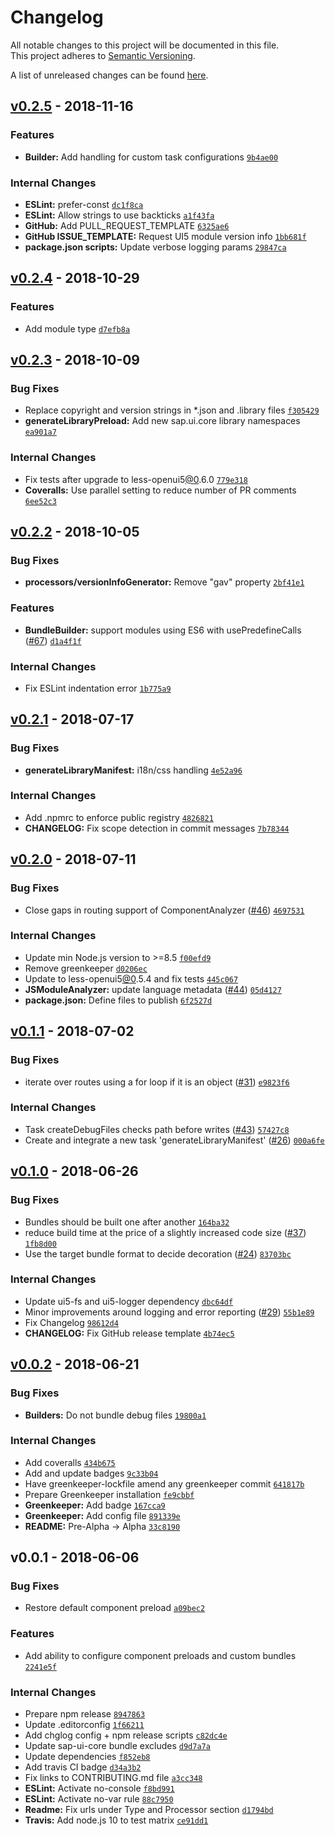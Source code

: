 # Changelog
All notable changes to this project will be documented in this file.  
This project adheres to [Semantic Versioning](http://semver.org/spec/v2.0.0.html).

A list of unreleased changes can be found [here](https://github.com/SAP/ui5-builder/compare/v0.2.5...HEAD).

<a name="v0.2.5"></a>
## [v0.2.5] - 2018-11-16
### Features
- **Builder:** Add handling for custom task configurations [`9b4ae00`](https://github.com/SAP/ui5-builder/commit/9b4ae00f62da1f5bb94aeb8a86711c2a2e98da20)

### Internal Changes
- **ESLint:** prefer-const [`dc1f8ca`](https://github.com/SAP/ui5-builder/commit/dc1f8cab7cdf3e0ce17cacb2fb2fa7c7e8ac27bd)
- **ESLint:** Allow strings to use backticks [`a1f43fa`](https://github.com/SAP/ui5-builder/commit/a1f43fa3019fa660dfe709a36070e7ccc3a97f99)
- **GitHub:** Add PULL_REQUEST_TEMPLATE [`6325ae6`](https://github.com/SAP/ui5-builder/commit/6325ae6ce8005e0423ead0669b48319d3d2b3259)
- **GitHub ISSUE_TEMPLATE:** Request UI5 module version info [`1bb681f`](https://github.com/SAP/ui5-builder/commit/1bb681f5cd433142320f055405c5827484940a1e)
- **package.json scripts:** Update verbose logging params [`29847ca`](https://github.com/SAP/ui5-builder/commit/29847ca93379a157b5648b3625643ed3c63d71a9)


<a name="v0.2.4"></a>
## [v0.2.4] - 2018-10-29
### Features
- Add module type [`d7efb8a`](https://github.com/SAP/ui5-builder/commit/d7efb8a16334571e7997daccd4f69e1e06591c25)


<a name="v0.2.3"></a>
## [v0.2.3] - 2018-10-09
### Bug Fixes
- Replace copyright and version strings in *.json and .library files [`f305429`](https://github.com/SAP/ui5-builder/commit/f305429067610404f0958b55ef3a570e555a532e)
- **generateLibraryPreload:** Add new sap.ui.core library namespaces [`ea901a7`](https://github.com/SAP/ui5-builder/commit/ea901a78c27e5fd112f9ac761e621b7f1c474f07)

### Internal Changes
- Fix tests after upgrade to less-openui5[@0](https://github.com/0).6.0 [`779e318`](https://github.com/SAP/ui5-builder/commit/779e3184c6ac2c4cf417492be70749a333ac189f)
- **Coveralls:** Use parallel setting to reduce number of PR comments [`6ee52c3`](https://github.com/SAP/ui5-builder/commit/6ee52c3e1cce4f707d8760e22bf7880479384096)


<a name="v0.2.2"></a>
## [v0.2.2] - 2018-10-05
### Bug Fixes
- **processors/versionInfoGenerator:** Remove "gav" property [`2bf41e1`](https://github.com/SAP/ui5-builder/commit/2bf41e1622df70818f925aabafe16de082fa3884)

### Features
- **BundleBuilder:** support modules using ES6 with usePredefineCalls ([#67](https://github.com/SAP/ui5-builder/issues/67)) [`d1a4f1f`](https://github.com/SAP/ui5-builder/commit/d1a4f1f39e4262eafa8df1548f0e944998fd00a3)

### Internal Changes
- Fix ESLint indentation error [`1b775a9`](https://github.com/SAP/ui5-builder/commit/1b775a97d8e735fd2f45a31e1679de7b2a423574)


<a name="v0.2.1"></a>
## [v0.2.1] - 2018-07-17
### Bug Fixes
- **generateLibraryManifest:** i18n/css handling [`4e52a96`](https://github.com/SAP/ui5-builder/commit/4e52a9654b28a7646597ce0e0f010589ff7905d5)

### Internal Changes
- Add .npmrc to enforce public registry [`4826821`](https://github.com/SAP/ui5-builder/commit/482682131c344b29ef5587ca2db0365b43289239)
- **CHANGELOG:** Fix scope detection in commit messages [`7b78344`](https://github.com/SAP/ui5-builder/commit/7b78344d89b8aa29f6c967ca82f3be3f76cf7772)


<a name="v0.2.0"></a>
## [v0.2.0] - 2018-07-11
### Bug Fixes
- Close gaps in routing support of ComponentAnalyzer ([#46](https://github.com/SAP/ui5-builder/issues/46)) [`4697531`](https://github.com/SAP/ui5-builder/commit/4697531cbafebf881e78b80e78d098d1361fe9a5)

### Internal Changes
- Update min Node.js version to >=8.5 [`f00efd9`](https://github.com/SAP/ui5-builder/commit/f00efd9bf3c832ac3732e4c00d4a12d785928e87)
- Remove greenkeeper [`d0206ec`](https://github.com/SAP/ui5-builder/commit/d0206ecf69ebb0778fc3f6bd30d0d75f01e9fb9c)
- Update to less-openui5[@0](https://github.com/0).5.4 and fix tests [`445c067`](https://github.com/SAP/ui5-builder/commit/445c0673dd57d2b947b678c4030d987002ec490a)
- **JSModuleAnalyzer:** update language metadata ([#44](https://github.com/SAP/ui5-builder/issues/44)) [`05d4127`](https://github.com/SAP/ui5-builder/commit/05d4127ec71d9a9b887d431c74e0afa3e9ddba0a)
- **package.json:** Define files to publish [`6f2527d`](https://github.com/SAP/ui5-builder/commit/6f2527dc84be5e3465b8a33c31af2da3e2600292)


<a name="v0.1.1"></a>
## [v0.1.1] - 2018-07-02
### Bug Fixes
- iterate over routes using a for loop if it is an object ([#31](https://github.com/SAP/ui5-builder/issues/31)) [`e9823f6`](https://github.com/SAP/ui5-builder/commit/e9823f68cf038b5fde172916e483a01d5eb88f1f)

### Internal Changes
- Task createDebugFiles checks path before writes ([#43](https://github.com/SAP/ui5-builder/issues/43)) [`57427c8`](https://github.com/SAP/ui5-builder/commit/57427c8d712b8b936a1a3070fe3110da54fdbdb7)
- Create and integrate a new task 'generateLibraryManifest' ([#26](https://github.com/SAP/ui5-builder/issues/26)) [`000a6fe`](https://github.com/SAP/ui5-builder/commit/000a6fee49555cb266a1c575cde719e1091d1066)


<a name="v0.1.0"></a>
## [v0.1.0] - 2018-06-26
### Bug Fixes
- Bundles should be built one after another [`164ba32`](https://github.com/SAP/ui5-builder/commit/164ba328c6e172297d71b9d3ef871005931cca71)
- reduce build time at the price of a slightly increased code size ([#37](https://github.com/SAP/ui5-builder/issues/37)) [`1fb8d00`](https://github.com/SAP/ui5-builder/commit/1fb8d0049235467fcbd40f53e725cc419a8bc730)
- Use the target bundle format to decide decoration ([#24](https://github.com/SAP/ui5-builder/issues/24)) [`83703bc`](https://github.com/SAP/ui5-builder/commit/83703bca17fd18b9ac700fae4801d87a4d86961d)

### Internal Changes
- Update ui5-fs and ui5-logger dependency [`dbc64df`](https://github.com/SAP/ui5-builder/commit/dbc64df8a67dd6c8d24704c45f6585ab1be97397)
- Minor improvements around logging and error reporting ([#29](https://github.com/SAP/ui5-builder/issues/29)) [`55b1e89`](https://github.com/SAP/ui5-builder/commit/55b1e89b779b367db8aaa286e44a4f2c60ed074e)
- Fix Changelog [`98612d4`](https://github.com/SAP/ui5-builder/commit/98612d410bd73976c8493692e11d12cd72ffbf5b)
- **CHANGELOG:** Fix GitHub release template [`4b74ec5`](https://github.com/SAP/ui5-builder/commit/4b74ec5b7088d583de867a3bb9c116c634225ca2)


<a name="v0.0.2"></a>
## [v0.0.2] - 2018-06-21
### Bug Fixes
- **Builders:** Do not bundle debug files [`19800a1`](https://github.com/SAP/ui5-builder/commit/19800a16689210c13495bc1bd0949896500cfc52)

### Internal Changes
- Add coveralls [`434b675`](https://github.com/SAP/ui5-builder/commit/434b67512444f279288359bf990895b607254075)
- Add and update badges [`9c33b04`](https://github.com/SAP/ui5-builder/commit/9c33b047d9211e59f23e5fcbc76e66e5fd143150)
- Have greenkeeper-lockfile amend any greenkeeper commit [`641817b`](https://github.com/SAP/ui5-builder/commit/641817b4e4f618aab6bbe3bde55ae01a942b93f8)
- Prepare Greenkeeper installation [`fe9cbbf`](https://github.com/SAP/ui5-builder/commit/fe9cbbf0fbe3dd5bd8748adece8137797ae46795)
- **Greenkeeper:** Add badge [`167cca9`](https://github.com/SAP/ui5-builder/commit/167cca9d038b4403fd282897b353db796fc0f7d9)
- **Greenkeeper:** Add config file [`891339e`](https://github.com/SAP/ui5-builder/commit/891339e9493e8d0e609483891c476dea9c041d4e)
- **README:** Pre-Alpha -> Alpha [`33c8190`](https://github.com/SAP/ui5-builder/commit/33c81906358d38b634099acbf8aafa234cc504db)


<a name="v0.0.1"></a>
## v0.0.1 - 2018-06-06
### Bug Fixes
- Restore default component preload [`a09bec2`](https://github.com/SAP/ui5-builder/commit/a09bec2f57f45a1c5d74681b3bdec4f7fdc45343)

### Features
- Add ability to configure component preloads and custom bundles [`2241e5f`](https://github.com/SAP/ui5-builder/commit/2241e5ff98fd95f1f80cc74959655ae7a9c660e7)

### Internal Changes
- Prepare npm release [`8947863`](https://github.com/SAP/ui5-builder/commit/8947863f6339d34aff801679e0338fe32c042194)
- Update .editorconfig [`1f66211`](https://github.com/SAP/ui5-builder/commit/1f66211e3f7b82085caf90c341cee2c4c671fb8a)
- Add chglog config + npm release scripts [`c82dc4e`](https://github.com/SAP/ui5-builder/commit/c82dc4e52c95260ba6e2c2f6423ce18ba9330267)
- Update sap-ui-core bundle excludes [`d9d7a7a`](https://github.com/SAP/ui5-builder/commit/d9d7a7a75711c8f797c479dbd60b7c7aa2d984ea)
- Update dependencies [`f852eb8`](https://github.com/SAP/ui5-builder/commit/f852eb87f98e0f1feb18fbe2b0306781f8ae52f1)
- Add travis CI badge [`d34a3b2`](https://github.com/SAP/ui5-builder/commit/d34a3b264006dfacbd31cbb5ed2ef929fa8076b5)
- Fix links to CONTRIBUTING.md file [`a3cc348`](https://github.com/SAP/ui5-builder/commit/a3cc3482cbb8c88b6e3dce6d46143473a66ce3e0)
- **ESLint:** Activate no-console [`f8bd991`](https://github.com/SAP/ui5-builder/commit/f8bd99159c5359edf7bb53425c1650ee46fa0663)
- **ESLint:** Activate no-var rule [`88c7950`](https://github.com/SAP/ui5-builder/commit/88c79501c3db9b579521a88d57a0e8a2742088bb)
- **Readme:** Fix urls under Type and Processor section [`d1794bd`](https://github.com/SAP/ui5-builder/commit/d1794bd7026a9008b0b67870c91141f66511877a)
- **Travis:** Add node.js 10 to test matrix [`ce91dd1`](https://github.com/SAP/ui5-builder/commit/ce91dd17e4e28932a838ec743a489ff6495d21a9)


[v0.2.5]: https://github.com/SAP/ui5-builder/compare/v0.2.4...v0.2.5
[v0.2.4]: https://github.com/SAP/ui5-builder/compare/v0.2.3...v0.2.4
[v0.2.3]: https://github.com/SAP/ui5-builder/compare/v0.2.2...v0.2.3
[v0.2.2]: https://github.com/SAP/ui5-builder/compare/v0.2.1...v0.2.2
[v0.2.1]: https://github.com/SAP/ui5-builder/compare/v0.2.0...v0.2.1
[v0.2.0]: https://github.com/SAP/ui5-builder/compare/v0.1.1...v0.2.0
[v0.1.1]: https://github.com/SAP/ui5-builder/compare/v0.1.0...v0.1.1
[v0.1.0]: https://github.com/SAP/ui5-builder/compare/v0.0.2...v0.1.0
[v0.0.2]: https://github.com/SAP/ui5-builder/compare/v0.0.1...v0.0.2
